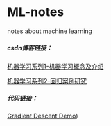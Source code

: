 # ML-notes
notes about machine learning

##### csdn博客链接：

[机器学习系列1-机器学习概念及介绍](https://blog.csdn.net/weixin_44406200/article/details/104060561)

[机器学习系列2-回归案例研究](https://blog.csdn.net/weixin_44406200/article/details/104071036)

##### 代码链接：

[Gradient Descent Demo](http://htmlpreview.github.io/?https://github.com/Sakura-gh/ML-notes/blob/master/code/Gradient-Descent-Demo/Gradient-Descent-Demo.html))